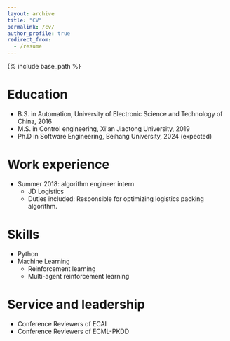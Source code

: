 ```yaml
---
layout: archive
title: "CV"
permalink: /cv/
author_profile: true
redirect_from:
  - /resume
---
```


{% include base_path %}

Education
======
* B.S. in Automation, University of Electronic Science and Technology of China, 2016
* M.S. in Control engineering, Xi'an Jiaotong University, 2019
* Ph.D in Software Engineering, Beihang University, 2024 (expected)

Work experience
======
* Summer 2018: algorithm engineer intern
  * JD Logistics
  * Duties included: Responsible for optimizing logistics packing algorithm.


  
Skills
======
* Python
* Machine Learning
  * Reinforcement learning
  * Multi-agent reinforcement learning

<!-- Publications
======
  <ul>{% for post in site.publications %}
    {% include archive-single-cv.html %}
  {% endfor %}</ul>
  
Talks
======
  <ul>{% for post in site.talks %}
    {% include archive-single-talk-cv.html %}
  {% endfor %}</ul>
  
Teaching
======
  <ul>{% for post in site.teaching %}
    {% include archive-single-cv.html %}
  {% endfor %}</ul> -->
  
Service and leadership
======
* Conference Reviewers of ECAI
* Conference Reviewers of ECML-PKDD
